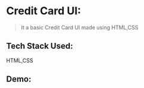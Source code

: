 # Credit Card UI:
> It a basic Credit Card UI made using HTML,CSS

## Tech Stack Used:
HTML,CSS
## Demo:
